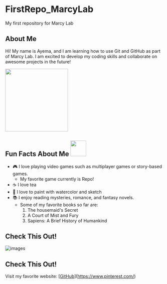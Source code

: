 # FirstRepo_MarcyLab
My first repository for Marcy Lab

## About Me
Hi! My name is Ayema, and I am learning how to use
Git and GitHub as part of Marcy Lab. I am excited to
develop my coding skills and collaborate on awesome
projects in the future!

<img src="https://github.com/user-attachments/assets/08235cb0-83da-42a1-8c36-7b7e39c0a2db" width="200">

## Fun Facts About Me <img src="https://github.com/user-attachments/assets/230163cd-c5fa-475d-9d16-aec365a957be" width="50">
- 🎮 I love playing video games such as multiplayer games or story-based games.
    - My favorite game currently is Repo!
- ☕  I love tea
- 🎨 I love to paint with watercolor and sketch 
- 📚 I enjoy reading mysteries, romance, and fantasy novels. 
    - Some of my favorite books so far are:
       1. The housemaid's Secret
       2. A Court of Mist and Fury                                            
       3. Sapiens: A Brief History of Humankind



## Check This Out!  
![images](https://github.com/user-attachments/assets/54619d92-3907-4cda-8544-7c04b82e06db)

## Check This Out!
Visit my favorite website: [[GitHub](https://github.com/)](https://www.pinterest.com/)

